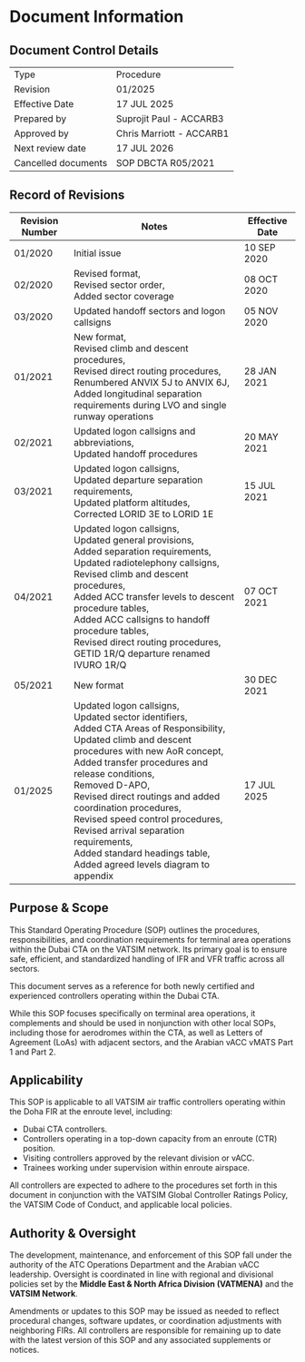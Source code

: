 # Document Information
## Document Control Details
|                     |                                                   |
|---------------------|---------------------------------------------------|
|         Type        |                    Procedure                      |
|       Revision      |                     01/2025                       |
|    Effective Date   |                    17 JUL 2025                    |
|     Prepared by     |             Suprojit Paul - ACCARB3               |
|     Approved by     |             Chris Marriott - ACCARB1              |
|   Next review date  |                    17 JUL 2026                    |
| Cancelled documents |                SOP DBCTA R05/2021                 |

## Record of Revisions

<table><thead>
  <tr>
    <th>Revision Number</th>
    <th>Notes</th>
    <th>Effective Date</th>
  </tr></thead>
<tbody>
  <tr>
    <td>01/2020</td>
    <td>Initial issue</td>
    <td>10 SEP 2020</td>
  </tr>
  <tr>
    <td>02/2020</td>
    <td>Revised format,<br>Revised sector order,<br>Added sector coverage</td>
    <td>08 OCT 2020</td>
  </tr>
  <tr>
    <td>03/2020</td>
    <td>Updated handoff sectors and logon callsigns</td>
    <td>05 NOV 2020</td>
  </tr>
  <tr>
    <td>01/2021</td>
    <td>New format,<br>Revised climb and descent procedures,<br>Revised direct routing procedures,<br>Renumbered ANVIX 5J to ANVIX 6J,<br>Added longitudinal separation requirements during LVO and single runway operations</td>
    <td>28 JAN 2021</td>
  </tr>
  <tr>
    <td>02/2021</td>
    <td>Updated logon callsigns and abbreviations,<br>Updated handoff procedures</td>
    <td>20 MAY 2021</td>
  </tr>
  <tr>
    <td>03/2021</td>
    <td>Updated logon callsigns,<br>Updated departure separation requirements,<br>Updated platform altitudes,<br>Corrected LORID 3E to LORID 1E</td>
    <td>15 JUL 2021</td>
  </tr>
  <tr>
    <td>04/2021</td>
    <td>Updated logon callsigns,<br>Updated general provisions,<br>Added separation requirements,<br>Updated radiotelephony callsigns,<br>Revised climb and descent procedures,<br>Added ACC transfer levels to descent procedure tables,<br>Added ACC callsigns to handoff procedure tables,<br>Revised direct routing procedures,<br>GETID 1R/Q departure renamed IVURO 1R/Q</td>
    <td>07 OCT 2021</td>
  </tr>
  <tr>
    <td>05/2021</td>
    <td>New format</td>
    <td>30 DEC 2021</td>
  </tr>
  <tr>
    <td>01/2025</td>
    <td>Updated logon callsigns,<br>Updated sector identifiers,<br>Added CTA Areas of Responsibility,<br>Updated climb and descent procedures with new AoR concept,<br>Added transfer procedures and release conditions,<br>Removed D-APO,<br>Revised direct routings and added coordination procedures,<br>Revised speed control procedures,<br>Revised arrival separation requirements,<br>Added standard headings table,<br>Added agreed levels diagram to appendix</td>
    <td>17 JUL 2025</td>
  </tr>
</tbody></table>

## Purpose & Scope
This Standard Operating Procedure (SOP) outlines the procedures, responsibilities, and coordination requirements for terminal area operations within the Dubai CTA on the VATSIM network. Its primary goal is to ensure safe, efficient, and standardized handling of IFR and VFR traffic across all sectors.

This document serves as a reference for both newly certified and experienced controllers operating within the Dubai CTA.

While this SOP focuses specifically on terminal area operations, it complements and should be used in nonjunction with other local SOPs, including those for aerodromes within the CTA, as well as Letters of Agreement (LoAs) with adjacent sectors, and the Arabian vACC vMATS Part 1 and Part 2.

## Applicability
This SOP is applicable to all VATSIM air traffic controllers operating within the Doha FIR at the enroute level, including:

- Dubai CTA controllers.
- Controllers operating in a top-down capacity from an enroute (CTR) position.
- Visiting controllers approved by the relevant division or vACC.
- Trainees working under supervision within enroute airspace.

All controllers are expected to adhere to the procedures set forth in this document in conjunction with the VATSIM Global Controller Ratings Policy, the VATSIM Code of Conduct, and applicable local policies.

## Authority & Oversight
The development, maintenance, and enforcement of this SOP fall under the authority of the ATC Operations Department and the Arabian vACC leadership. Oversight is coordinated in line with regional and divisional policies set by the **Middle East & North Africa Division (VATMENA)** and the **VATSIM Network**.

Amendments or updates to this SOP may be issued as needed to reflect procedural changes, software updates, or coordination adjustments with neighboring FIRs. All controllers are responsible for remaining up to date with the latest version of this SOP and any associated supplements or notices.